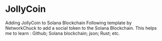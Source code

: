 # JollyCoin
Adding JollyCoin to Solana Blockchain
Following template by NetworkChuck to add a social token to the Solana Blockchain.
This helps me to learn : Github; Solana blockchain; json; Rust; etc.
